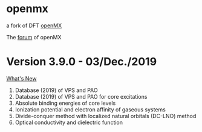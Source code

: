# openmx
a fork of DFT [openMX](http://openmx-square.org)

The [forum](http://www.openmx-square.org/forum/patio.cgi) of openMX
# Version 3.9.0 - 03/Dec./2019
[What's New](http://openmx-square.org/whatsnew/whatsnew.html)
1. Database (2019) of VPS and PAO
2. Database (2019) of VPS and PAO for core excitations
3. Absolute binding energies of core levels
4. Ionization potential and electron affinity of gaseous systems
5. Divide-conquer method with localized natural orbitals (DC-LNO) method
6. Optical conductivity and dielectric function
 




